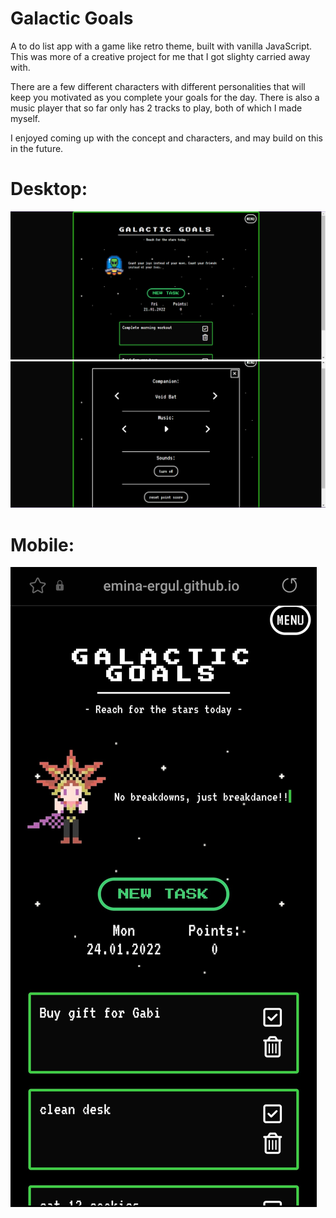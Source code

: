 # Galactic Goals
A to do list app with a game like retro theme, built with vanilla JavaScript.
This was more of a creative project for me that I got slighty carried away with.

There are a few different characters with different personalities that will keep you motivated as you complete your goals for the day.
There is also a music player that so far only has 2 tracks to play, both of which I made myself.

I enjoyed coming up with the concept and characters, and may build on this in the future.

# Desktop:
<img src="./media/ss1.png">

<img src="./media/ss2.png">

# Mobile:
<img src="./media/ssm.jpg">
